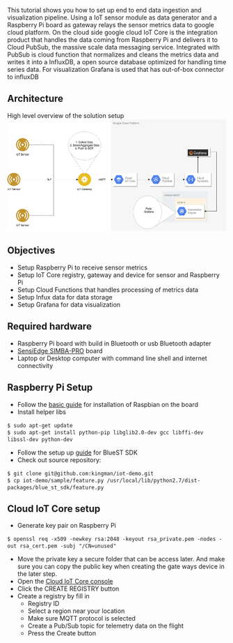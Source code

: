 This tutorial shows you how to set up end to end data ingestion and visualization pipeline. Using a IoT sensor module as data generator and a Raspberry Pi board as gateway relays the sensor metrics data to google cloud platform.  On the cloud side google cloud IoT Core is the integration product that handles the data coming from Raspberry Pi and delivers it to Cloud PubSub, the massive scale data messaging service. Integrated with PubSub is cloud function that normalizes and cleans the metrics data and writes it into a InfluxDB, a open source database optimized for handling time series data. For visualization Grafana is used that has out-of-box connector to influxDB

## Architecture
High level overview of the solution setup
![high level overview](iot_poc1.png)

## Objectives
- Setup Raspberry Pi to receive sensor metrics
- Setup IoT Core registry, gateway and device for sensor and Raspberry Pi
- Setup Cloud Functions that handles processing of metrics data
- Setup Infux data for data storage
- Setup Grafana for data visualization

## Required hardware
- Raspberry Pi board with build in Bluetooth or usb Bluetooth adapter
- [SensiEdge SIMBA-PRO](https://www.sensiedge.com/product-page/simba-pro) board
- Laptop or Desktop computer with command line shell and internet connectivity

## Raspberry Pi Setup
- Follow the [basic guide](https://www.raspberrypi.org/downloads/raspbian/) for installation of Raspbian on the board
- Install helper libs
```
$ sudo apt-get update
$ sudo apt-get install python-pip libglib2.0-dev gcc libffi-dev libssl-dev python-dev
```
- Follow the setup up [guide](https://github.com/STMicroelectronics-CentralLabs/BlueSTSDK_Python) for BlueST SDK
- Check out source repository:
```
$ git clone git@github.com:kingman/iot-demo.git
$ cp iot-demo/sample/feature.py /usr/local/lib/python2.7/dist-packages/blue_st_sdk/feature.py
```

## Cloud IoT Core setup
- Generate key pair on Raspberry Pi
```
$ openssl req -x509 -newkey rsa:2048 -keyout rsa_private.pem -nodes -out rsa_cert.pem -subj "/CN=unused"
```
- Move the private key a secure folder that can be access later. And make sure you can copy the public key when creating the gate ways device in the later step.
- Open the [Cloud IoT Core console](https://console.developers.google.com/iot)
- Click the CREATE REGISTRY button
- Create a registry by fill in
  - Registry ID
  - Select a region near your location
  - Make sure MQTT protocol is selected
  - Create a Pub/Sub topic for telemetry data on the flight
  - Press the Create button
